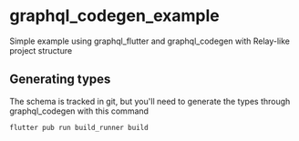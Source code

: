 # graphql_codegen_example

Simple example using graphql_flutter and graphql_codegen with Relay-like project structure

## Generating types

The schema is tracked in git, but you'll need to generate the types through graphql_codegen with this command

```shell
flutter pub run build_runner build
```